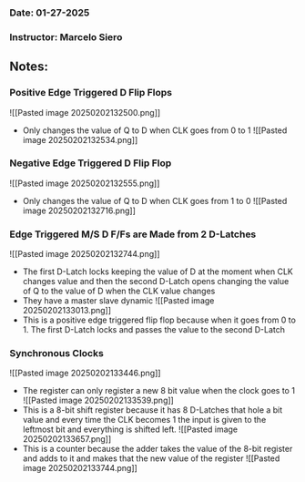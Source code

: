### Date: 01-27-2025
### Instructor: Marcelo Siero


## Notes:

### Positive Edge Triggered D Flip Flops
![[Pasted image 20250202132500.png]]
- Only changes the value of Q to D when CLK goes from 0 to 1
![[Pasted image 20250202132534.png]]

### Negative Edge Triggered D Flip Flop
![[Pasted image 20250202132555.png]]
- Only changes the value of Q to D when CLK goes from 1 to 0
![[Pasted image 20250202132716.png]]

### Edge Triggered M/S D F/Fs are Made from 2 D-Latches
![[Pasted image 20250202132744.png]]
- The first D-Latch locks keeping the value of D at the moment when CLK changes value and then the second D-Latch opens changing the value of Q to the value of D when the CLK value changes
- They have a master slave dynamic
![[Pasted image 20250202133013.png]]
- This is a positive edge triggered flip flop because when it goes from 0 to 1. The first D-Latch locks and passes the value to the second D-Latch

### Synchronous Clocks
![[Pasted image 20250202133446.png]]
- The register can only register a new 8 bit value when the clock goes to 1
![[Pasted image 20250202133539.png]]
- This is a 8-bit shift register because it has 8 D-Latches that hole a bit value and every time the CLK becomes 1 the input is given to the leftmost bit and everything is shifted left.
![[Pasted image 20250202133657.png]]
- This is a counter because the adder takes the value of the 8-bit register and adds to it and makes that the new value of the register
![[Pasted image 20250202133744.png]]

